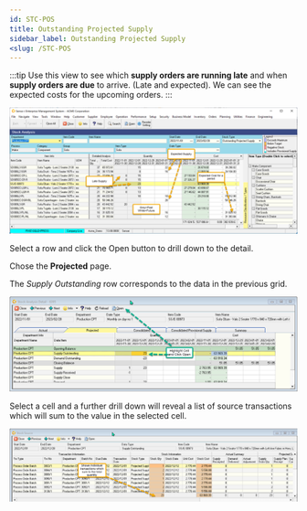 ```yaml
---
id: STC-POS
title: Outstanding Projected Supply
sidebar_label: Outstanding Projected Supply
<slug: /STC-POS
---
```



:::tip
Use this view to see which **supply orders are running late** and when **supply orders are due** to arrive. (Late and expected). We can see the expected costs for the upcoming orders.
:::

![](../static/img/docs/STC-PST/Pos1.png) 

Select a row and click the Open button to drill down to the detail.

Chose the **Projected** page.

The _Supply Outstanding_ row corresponds to the data in the previous grid.

![](../static/img/docs/STC-PST/Pos2.png) 

Select a cell and a further drill down will reveal a list of source transactions which will sum to the value in the selected cell.

![](../static/img/docs/STC-PST/Pos3.png) 

